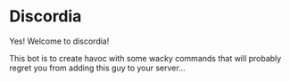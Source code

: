 # Discordia

Yes! Welcome to discordia!

This bot is to create havoc with some wacky commands that will probably regret you from adding this guy to your server...
